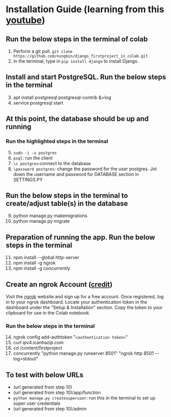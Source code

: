 # Installation Guide (learning from this [youtube](https://youtu.be/0roB7wZMLqI?si=4pS1F9CYk2xuM_oN))

## Run the below steps in the terminal of colab
1. Perform a git pull. ```git clone https://github.com/nungbin/django_firstproject_in_colab.git```
2. In the terminal, type in ```pip install django``` to install Django.

## Install and start PostgreSQL. Run the below steps in the terminal
3. apt install postgresql postgresql-contrib &>log
4. service postgresql start

## At this point, the database should be up and running
### Run the highlighted steps in the terminal
5. ```sudo -i -u postgres```
6. ```psql```: run the client
7. ```\c postgres```:connect to the database
8. ```\password postgres```: change the password for the user postgres. Jot down the username and password for DATABASE section in SETTINGS.PY

## Run the below steps in the terminal to create/adjust table(s) in the database
9. python manage.py makemigrations
10. python manage.py migrate

## Preparation of running the app. Run the below steps in the terminal
11. npm install --global http-server
12. npm install -g ngrok
13. npm install -g concurrently

## Create an ngrok Account ([credit](https://github.com/MohamedEmad300/Hosting-Web-Apps-on-Colab?tab=readme-ov-file))
Visit the [ngrok](https://ngrok.com/) website and sign up for a free account.
Once registered, log in to your ngrok dashboard.
Locate your authentication token in the dashboard under the "Setup & Installation" section.
Copy the token to your clipboard for use in the Colab notebook.
### Run the below steps in the terminal
14. ngrok config add-authtoken "```<authentication token>```"
15. curl ipv4.icanhazip.com
16. cd /content/firstproject
17. concurrently "python manage.py runserver 8501" "ngrok http 8501 --log=stdout"

## To test with below URLs
* (url generated from step 10)
* (url generated from step 10)/app/function
* ```python manage.py createsuperuser```: run this in the terminal to set up super user credentials
* (url generated from step 10)/admin
